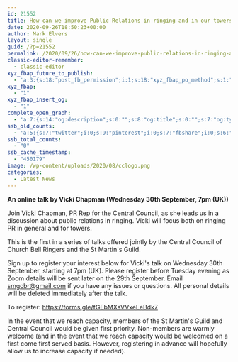 ```yaml
---
id: 21552
title: How can we improve Public Relations in ringing and in our towers?
date: 2020-09-26T18:50:23+00:00
author: Mark Elvers
layout: single
guid: /?p=21552
permalink: /2020/09/26/how-can-we-improve-public-relations-in-ringing-and-in-our-towers/
classic-editor-remember:
  - classic-editor
xyz_fbap_future_to_publish:
  - 'a:3:{s:18:"post_fb_permission";i:1;s:18:"xyz_fbap_po_method";s:1:"2";s:16:"xyz_fbap_message";s:62:"News item added to the CCCBR website: {POST_TITLE} {PERMALINK}";}'
xyz_fbap:
  - "1"
xyz_fbap_insert_og:
  - "1"
complete_open_graph:
  - 'a:7:{s:14:"og:description";s:0:"";s:8:"og:title";s:0:"";s:7:"og:type";s:0:"";s:12:"twitter:card";s:7:"summary";s:15:"twitter:creator";s:0:"";s:19:"twitter:description";s:0:"";s:8:"og:image";s:0:"";}'
ssb_old_counts:
  - 'a:5:{s:7:"twitter";i:0;s:9:"pinterest";i:0;s:7:"fbshare";i:0;s:6:"reddit";i:0;s:6:"tumblr";N;}'
ssb_total_counts:
  - "0"
ssb_cache_timestamp:
  - "450179"
image: /wp-content/uploads/2020/08/cclogo.png
categories:
  - Latest News
---
```

**An online talk by Vicki Chapman (Wednesday 30th September, 7pm (UK))**

Join Vicki Chapman, PR Rep for the Central Council, as she leads us in a discussion about public relations in ringing. Vicki will focus both on ringing PR in general and for towers.

This is the first in a series of talks offered jointly by the Central Council of Church Bell Ringers and the St Martin&apos;s Guild.

Sign up to register your interest below for Vicki&apos;s talk on Wednesday 30th September, starting at 7pm (UK). Please register before Tuesday evening as Zoom details will be sent later on the 29th September. Email <smgcbr@gmail.com> if you have any issues or questions. All personal details will be deleted immediately after the talk.

To register: <https://forms.gle/fGEbMXsVVxeLeBdk7>

In the event that we reach capacity, members of the St Martin&apos;s Guild and Central Council would be given first priority. Non-members are warmly welcome (and in the event that we reach capacity would be welcomed on a first come first served basis. However, registering in advance will hopefully allow us to increase capacity if needed).
